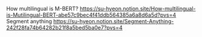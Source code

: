 How multilingual is M-BERT?
https://su-hyeon.notion.site/How-multilingual-is-Mutilingual-BERT-abe57c9bec4f41ddb564385a6a8d6a5d?pvs=4
Segment anything
https://su-hyeon.notion.site/Segment-Anything-242f28fa74b64282b21f8a5bed5ba0e7?pvs=4
